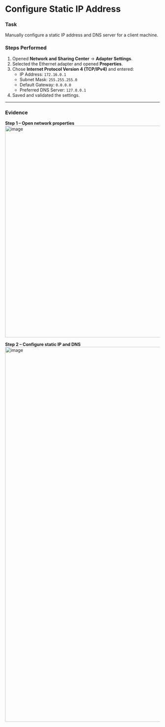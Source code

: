 # Configure Static IP Address

### Task  
Manually configure a static IP address and DNS server for a client machine.

### Steps Performed  
1. Opened **Network and Sharing Center** → **Adapter Settings**.  
2. Selected the Ethernet adapter and opened **Properties**.  
3. Chose **Internet Protocol Version 4 (TCP/IPv4)** and entered:  
   - IP Address: `172.16.0.1`  
   - Subnet Mask: `255.255.255.0`  
   - Default Gateway: `0.0.0.0`  
   - Preferred DNS Server: `127.0.0.1`  
4. Saved and validated the settings.

---

### Evidence  

**Step 1 – Open network properties**  
<img width="619" height="689" alt="image" src="https://github.com/user-attachments/assets/c6792f60-f926-4557-a750-ec5b22cc473e" />

**Step 2 – Configure static IP and DNS**  
<img width="676" height="1220" alt="image" src="https://github.com/user-attachments/assets/f10dc081-447c-468f-8fd7-5ed23c10f1a8" />
